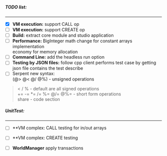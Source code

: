 

##### TODO list:
----------------

- [x] **VM execution:** support CALL op   
- [ ] **VM execution:** support CREATE op
- [ ] **Build:** extract core module and studio application
- [ ] **Performance:** BigInteger math change for constant arrays implementation   
economy for memory allocation
- [ ] **Command Line:** add the headless run option   
- [ ] **Testing by JSON files:** follow cpp client performs test case by getting json file contains the test describe
- [ ] Serpent new syntax:   
(@> @< @/ @%) - unsigned operations   
 > < / % - default are all signed operations   
+= -= *= /= %= @/= @%= - short form operations      
share - code section
    


##### UnitTest:   
----------------

- [ ] **VM complex: CALL testing for in/out arrays
- [ ] **VM complex: CREATE testing 
- [ ] **WorldManager** apply transactions

